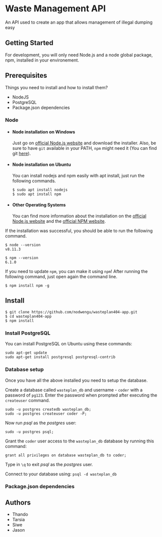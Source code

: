 # Waste Management API 
 An API used to create an app that allows management of illegal dumping easy

## Getting Started

For development, you will only need Node.js and a node global package, npm, installed in your environement.

## Prerequisites
Things you need to install and how to install them?
- NodeJS
- PostgreSQL
- Package.json dependencies

### Node
- #### Node installation on Windows

  Just go on [official Node.js website](https://nodejs.org/) and download the installer.
Also, be sure to have `git` available in your PATH, `npm` might need it (You can find git [here](https://git-scm.com/)).

- #### Node installation on Ubuntu

  You can install nodejs and npm easily with apt install, just run the following commands.

      $ sudo apt install nodejs
      $ sudo apt install npm

- #### Other Operating Systems
  You can find more information about the installation on the [official Node.js website](https://nodejs.org/) and the [official NPM website](https://npmjs.org/).

If the installation was successful, you should be able to run the following command.

    $ node --version
    v8.11.3

    $ npm --version
    6.1.0

If you need to update `npm`, you can make it using `npm`! After running the following command, just open again the command line.

    $ npm install npm -g

###

## Install

    $ git clone https://github.com/nodwengu/wasteplan404-app.git
    $ cd wasteplan404-app
    $ npm install

### Install PostgreSQL

You can install PostgreSQL on Ubuntu using these commands:

```
sudo apt-get update
sudo apt-get install postgresql postgresql-contrib
```

### Database setup

Once you have all the above installed you need to setup the database.

Create a database called `wasteplan_db` and username - `coder` with a password of `pg123`. Enter the password when prompted after executing the `createuser` command. 

```
sudo -u postgres createdb wasteplan_db;
sudo -u postgres createuser coder -P;
```

Now run *psql* as the *postgres* user:

```
sudo -u postgres psql;
```

Grant the `coder` user access to the `wasteplan_db` database by running this command: 

```
grant all privileges on database wasteplan_db to coder;
```

Type in `\q` to exit *psql* as the *postgres* user.

Connect to your database using: `psql -d wasteplan_db`


### Package.json dependencies



## Authors
- Thando
- Tarsia
- Siwe
- Jason


